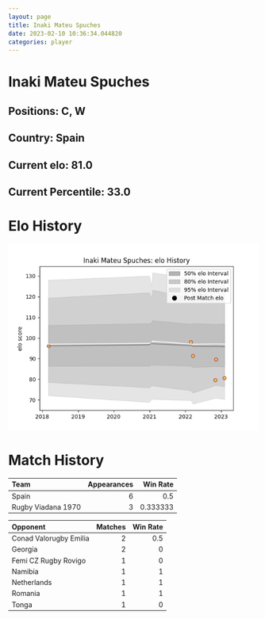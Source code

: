 ```yaml
---  
layout: page  
title: Inaki Mateu Spuches  
date: 2023-02-10 10:36:34.044820  
categories: player  
---
```

# Inaki Mateu Spuches

## Positions: C, W

## Country: Spain

## Current elo: 81.0

## Current Percentile: 33.0

# Elo History


![elo history](history_InakiMateuSpuches.png)
# Match History


| Team               |   Appearances |   Win Rate |
|:-------------------|--------------:|-----------:|
| Spain              |             6 |   0.5      |
| Rugby Viadana 1970 |             3 |   0.333333 |

| Opponent               |   Matches |   Win Rate |
|:-----------------------|----------:|-----------:|
| Conad Valorugby Emilia |         2 |        0.5 |
| Georgia                |         2 |        0   |
| Femi CZ Rugby Rovigo   |         1 |        0   |
| Namibia                |         1 |        1   |
| Netherlands            |         1 |        1   |
| Romania                |         1 |        1   |
| Tonga                  |         1 |        0   |